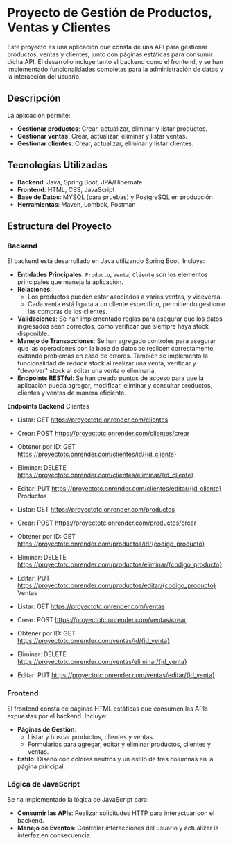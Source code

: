 # Proyecto de Gestión de Productos, Ventas y Clientes

Este proyecto es una aplicación que consta de una API para gestionar productos, ventas y clientes, junto con páginas estáticas para consumir dicha API. El desarrollo incluye tanto el backend como el frontend, y se han implementado funcionalidades completas para la administración de datos y la interacción del usuario.

## Descripción

La aplicación permite:

- **Gestionar productos**: Crear, actualizar, eliminar y listar productos.
- **Gestionar ventas**: Crear, actualizar, eliminar y listar ventas.
- **Gestionar clientes**: Crear, actualizar, eliminar y listar clientes.

## Tecnologías Utilizadas

- **Backend**: Java, Spring Boot, JPA/Hibernate
- **Frontend**: HTML, CSS, JavaScript
- **Base de Datos**: MYSQL (para pruebas) y PostgreSQL en producción
- **Herramientas**: Maven, Lombok, Postman

## Estructura del Proyecto

### Backend

El backend está desarrollado en Java utilizando Spring Boot. Incluye:

- **Entidades Principales**: `Producto`, `Venta`, `Cliente` son los elementos principales que maneja la aplicación.
- **Relaciones**: 
  - Los productos pueden estar asociados a varias ventas, y viceversa.
  - Cada venta está ligada a un cliente específico, permitiendo gestionar las compras de los clientes.
- **Validaciones**: Se han implementado reglas para asegurar que los datos ingresados sean correctos, como verificar que siempre haya stock disponible. 
- **Manejo de Transacciones**: Se han agregado controles para asegurar que las operaciones con la base de datos se realicen correctamente, evitando problemas en caso de errores. También se implementó la funcionalidad de reducir stock al realizar una venta, verificar y "devolver" stock al editar una venta o eliminarla.
- **Endpoints RESTful**: Se han creado puntos de acceso para que la aplicación pueda agregar, modificar, eliminar y consultar productos, clientes y ventas de manera eficiente.

**Endpoints Backend**
Clientes

- Listar: GET https://proyectotc.onrender.com/clientes
- Crear: POST https://proyectotc.onrender.com/clientes/crear
- Obtener por ID: GET https://proyectotc.onrender.com/clientes/id/{id_cliente}
- Eliminar: DELETE https://proyectotc.onrender.com/clientes/eliminar/{id_cliente}
- Editar: PUT https://proyectotc.onrender.com/clientes/editar/{id_cliente}
Productos

- Listar: GET https://proyectotc.onrender.com/productos
- Crear: POST https://proyectotc.onrender.com/productos/crear
- Obtener por ID: GET https://proyectotc.onrender.com/productos/id/{codigo_producto}
- Eliminar: DELETE https://proyectotc.onrender.com/productos/eliminar/{codigo_producto}
- Editar: PUT https://proyectotc.onrender.com/productos/editar/{codigo_producto}
Ventas

- Listar: GET https://proyectotc.onrender.com/ventas
- Crear: POST https://proyectotc.onrender.com/ventas/crear
- Obtener por ID: GET https://proyectotc.onrender.com/ventas/id/{id_venta}
- Eliminar: DELETE https://proyectotc.onrender.com/ventas/eliminar/{id_venta}
- Editar: PUT https://proyectotc.onrender.com/ventas/editar/{id_venta}


### Frontend

El frontend consta de páginas HTML estáticas que consumen las APIs expuestas por el backend. Incluye:

- **Páginas de Gestión**: 
  - Listar y buscar productos, clientes y ventas.
  - Formularios para agregar, editar y eliminar productos, clientes y ventas.
- **Estilo**: Diseño con colores neutros y un estilo de tres columnas en la página principal.

### Lógica de JavaScript

Se ha implementado la lógica de JavaScript para:

- **Consumir las APIs**: Realizar solicitudes HTTP para interactuar con el backend.
- **Manejo de Eventos**: Controlar interacciones del usuario y actualizar la interfaz en consecuencia.

